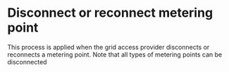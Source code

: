 ﻿# Disconnect or reconnect metering point

This process is applied when the grid access provider disconnects or reconnects a metering point.
Note that all types of metering points can be disconnected
